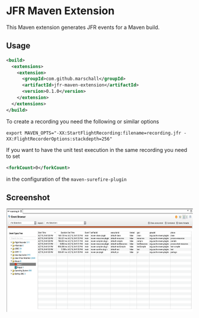 JFR Maven Extension
===================

This Maven extension generates JFR events for a Maven build.

Usage
-----


```xml
<build>
  <extensions>
    <extension>
      <groupId>com.github.marschall</groupId>
      <artifactId>jfr-maven-extension</artifactId>
      <version>0.1.0</version>
    </extension>
  </extensions>
</build>
```

To create a recording you need the following or similar options

```
export MAVEN_OPTS="-XX:StartFlightRecording:filename=recording.jfr -XX:FlightRecorderOptions:stackdepth=256"
```

If you want to have the unit test execution in the same recording you need to set

```xml
<forkCount>0</forkCount>
```

in the configuration of the `maven-surefire-plugin`

Screenshot
----------

<img src="https://github.com/marschall/jfr-maven-extension/raw/master/src/main/javadoc/jfr-maven-extension.png" width="665" height="280" alt="Sample Screenshot"/>
